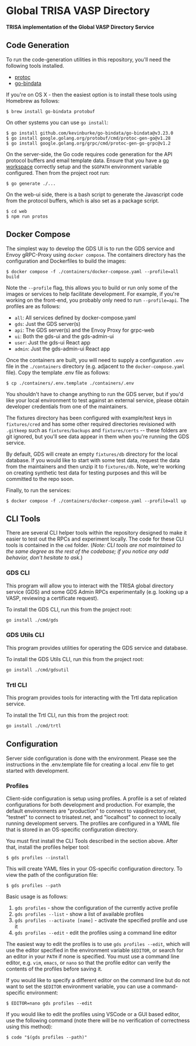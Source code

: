 # Global TRISA VASP Directory

**TRISA implementation of the Global VASP Directory Service**

## Code Generation

To run the code-generation utilities in this repository, you'll need the following tools installed.

- [protoc](https://github.com/protocolbuffers/protobuf/releases)
- [go-bindata](https://github.com/kevinburke/go-bindata)

If you're on OS X - then the easiest option is to install these tools using Homebrew as follows:

```
$ brew install go-bindata protobuf
```

On other systems you can use `go install`:

```
$ go install github.com/kevinburke/go-bindata/go-bindata@v3.23.0
$ go install google.golang.org/protobuf/cmd/protoc-gen-go@v1.28
$ go install google.golang.org/grpc/cmd/protoc-gen-go-grpc@v1.2
```

On the server-side, the Go code requires code generation for the API protocol buffers and email template data. Ensure that you have a [go workspace](https://go.dev/doc/gopath_code) correctly setup and the `$GOPATH` environment variable configured. Then from the project root run:

```
$ go generate ./...
```

On the web-ui side, there is a bash script to generate the Javascript code from the protocol buffers, which is also set as a package script.

```
$ cd web
$ npm run protos
```

## Docker Compose

The simplest way to develop the GDS UI is to run the GDS service and Envoy gRPC-Proxy using `docker compose`. The containers directory has the configuration and Dockerfiles to build the images:

```
$ docker compose -f ./containers/docker-compose.yaml --profile=all build
```

Note the `--profile` flag, this allows you to build or run only some of the images or services to help facilitate development. For example, if you're working on the front-end, you probably only need to run `--profile=api`. The profiles are as follows:

- `all`: All services defined by docker-compose.yaml
- `gds`: Just the GDS server(s)
- `api`: The GDS server(s) and the Envoy Proxy for grpc-web
- `ui`: Both the gds-ui and the gds-admin-ui
- `user`: Just the gds-ui React app
- `admin`: Just the gds-admin-ui React app

Once the containers are built, you will need to supply a configuration `.env` file in the `./containers` directory (e.g. adjacent to the `docker-compose.yaml` file). Copy the template .env file as follows:

```
$ cp ./containers/.env.template ./containers/.env
```

You shouldn't have to change anything to run the GDS server, but if you'd like your local environment to test against an external service, please obtain developer credentials from one of the maintainers.

The fixtures directory has been configured with example/test keys in `fixtures/cred` and has some other required directories revisioned with `.gitkeep` such as `fixtures/backups` and `fixtures/certs` -- these folders are git ignored, but you'll see data appear in them when you're running the GDS service.

By default, GDS will create an empty `fixtures/db` directory for the local database. If you would like to start with some test data, request the data from the maintainers and then unzip it to `fixtures/db`. Note, we're working on creating synthetic test data for testing purposes and this will be committed to the repo soon.

Finally, to run the services:

```
$ docker compose -f ./containers/docker-compose.yaml --profile=all up
```

## CLI Tools

There are several CLI helper tools within the repository designed to make it easier to test out the RPCs and experiment locally. The code for these CLI tools is contained in the `cmd` folder. (*Note: CLI tools are not maintained to the same degree as the rest of the codebase; if you notice any odd behavior, don't hesitate to ask.*)

### GDS CLI

This program will allow you to interact with the TRISA global directory service (GDS) and some GDS Admin RPCs experimentally (e.g. looking up a VASP, reviewing a certificate request).

To install the GDS CLI, run this from the project root:

```bash
go install ./cmd/gds
```

### GDS Utils CLI

This program provides utilities for operating the GDS service and database.

To install the GDS Utils CLI, run this from the project root:

```bash
go install ./cmd/gdsutil
```

### Trtl CLI

This program provides tools for interacting with the Trtl data replication service.

To install the Trtl CLI, run this from the project root:

```bash
go install ./cmd/trtl
```


## Configuration

Server side configuration is done with the environment. Please see the instructions in the .env.template file for creating a local .env file to get started with development.

### Profiles

Client-side configuration is setup using profiles. A profile is a set of related configurations for both development and production. For example, the default environments are "production" to connect to vaspdirectory.net, "testnet" to connect to trisatest.net, and "localhost" to connect to locally running development servers. The profiles are configured in a YAML file that is stored in an OS-specific configuration directory.

You must first install the CLI Tools described in the section above. After that, install the profiles helper tool:


```
$ gds profiles --install
```

This will create YAML files in your OS-specific configuration directory. To view the path of the configuration file:

```
$ gds profiles --path
```

Basic usage is as follows:

1. `gds profiles` - show the configuration of the currently active profile
2. `gds profiles --list` - show a list of available profiles
3. `gds profiles --activate [name]` - activate the specified profile and use it
4. `gds profiles --edit` - edit the profiles using a command line editor

The easiest way to edit the profiles is to use `gds profiles --edit`, which will use the editor specified in the environment variable `$EDITOR`, or search for an editor in your `PATH` if none is specified. You must use a command line editor, e.g. `vim`, `emacs`, or `nano` so that the profile editor can verify the contents of the profiles before saving it.

If you would like to specify a different editor on the command line but do not want to set the `$EDITOR` environment variable, you can use a command-specific environment:

```
$ EDITOR=nano gds profiles --edit
```

If you would like to edit the profiles using VSCode or a GUI based editor, use the following command (note there will be no verification of correctness using this method):

```
$ code "$(gds profiles --path)"
```